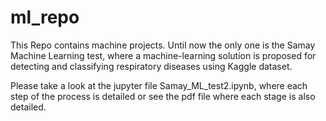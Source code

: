 # ml_repo
This Repo contains machine projects. Until now the only one is the Samay Machine Learning test, where a machine-learning solution is proposed for detecting and classifying respiratory diseases using Kaggle dataset.

Please take a look at the jupyter file Samay_ML_test2.ipynb, where each step of the process is detailed or see the pdf file where each stage is also detailed.
